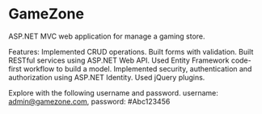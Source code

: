# GameZone
ASP.NET MVC  web application for manage a gaming store.

Features:
Implemented CRUD operations.
Built forms with validation. 
Built RESTful services using ASP.NET Web API.
Used Entity Framework code-first workflow to build a model. 
Implemented security, authentication and authorization using ASP.NET Identity.
Used jQuery plugins.

Explore with the following username and password.
username: admin@gamezone.com, password: #Abc123456
